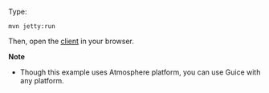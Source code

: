 Type:

```
mvn jetty:run
```

Then, open the [client](http://jsbin.com/vigiji/1/watch?js,console) in your browser.

**Note**

* Though this example uses Atmosphere platform, you can use Guice with any platform.